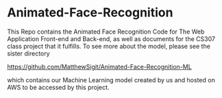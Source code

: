 # Animated-Face-Recognition

This Repo contains the Animated Face Recognition Code for The Web Application Front-end and Back-end, as well as documents for the CS307 class project that it fulfills. To see more about the model, please see the sister directory 

https://github.com/MatthewSigit/Animated-Face-Recognition-ML

which contains our Machine Learning model created by us and hosted on AWS to be accessed by this project.

